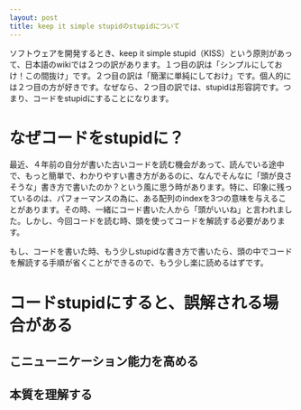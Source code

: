 ```yaml
---
layout: post
title: keep it simple stupidのstupidについて
---
```

ソフトウェアを開発するとき、keep it simple stupid（KISS）という原則があって、日本語のwikiでは２つの訳があります。１つ目の訳は「シンプルにしておけ！この間抜け」です。２つ目の訳は「簡潔に単純にしておけ」です。個人的には２つ目の方が好きです。なぜなら、２つ目の訳では、stupidは形容詞です。つまり、コードをstupidにすることになります。

# なぜコードをstupidに？
最近、４年前の自分が書いた古いコードを読む機会があって、読んでいる途中で、もっと簡単で、わかりやすい書き方があるのに、なんでそんなに「頭が良さそうな」書き方で書いたのか？という風に思う時があります。特に、印象に残っているのは、パフォーマンスの為に、ある配列のindexを3つの意味を与えることがあります。その時、一緒にコード書いた人から「頭がいいね」と言われました。しかし、今回コードを読む時、頭を使ってコードを解読する必要があります。

もし、コードを書いた時、もう少しstupidな書き方で書いたら、頭の中でコードを解読する手順が省くことができるので、もう少し楽に読めるはずです。

# コードstupidにすると、誤解される場合がある

## こニューニケーション能力を高める

## 本質を理解する


